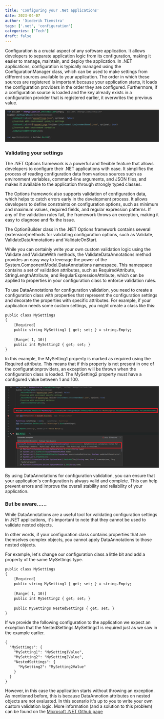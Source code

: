 ```yaml
---
title: 'Configuring your .Net applications'
date: 2023-04-07
author: 'Diederik Tiemstra'
tags: ['.net', 'configuration']
categories: ['Tech']
draft: false
---
```


Configuration is a crucial aspect of any software application. It allows developers to separate application logic from its configuration, making it easier to manage, maintain, and deploy the application. In .NET applications, configuration is typically managed using the ConfigurationManager class, which can be used to make settings from different sources available to your application. The order in which these sources are registered is important because your application starts, it loads the configuration providers in the order they are configured. Furthermore, if a configuration source is loaded and the key already exists in a configuration provider that is registered earlier, it overwrites the previous value.

![validation](/img/configuration/providers.png)

### Validating your settings

The .NET Options framework is a powerful and flexible feature that allows developers to configure their .NET applications with ease. It simplifies the process of reading configuration data from various sources such as environment variables, command-line arguments, and JSON files, and makes it available to the application through strongly typed classes.

The Options framework also supports validation of configuration data, which helps to catch errors early in the development process. It allows developers to define constraints on configuration options, such as minimum and maximum values, required fields, and regular expression patterns. If any of the validation rules fail, the framework throws an exception, making it easy to diagnose and fix the issue.

The OptionBuilder class in the .NET Options framework contains several (extension)methods for validating configuration options, such as Validate, ValidateDataAnnotations and ValidateOnStart.

While you can certainly write your own custom validation logic using the Validate and ValidateWith methods, the ValidateDataAnnotations method provides an easy way to leverage the power of the System.ComponentModel.DataAnnotations namespace. This namespace contains a set of validation attributes, such as RequiredAttribute, StringLengthAttribute, and RegularExpressionAttribute, which can be applied to properties in your configuration class to enforce validation rules.

To use DataAnnotations for configuration validation, you need to create a configuration class with properties that represent the configuration settings and decorate the properties with specific attributes. For example, if your application needs some custom settings, you might create a class like this:

```
public class MySettings
{
    [Required]
    public string MySetting1 { get; set; } = string.Empty;

    [Range( 1, 10)]
    public int MySetting2 { get; set; }
}
```

In this example, the MySetting1 property is marked as required using the Required attribute. This means that if this property is not present in one of the configurationproviders, an exception will be thrown when the configuration class is loaded. The MySetting2 property must have a configured value between 1 and 100.

![validation](/img/configuration/data-annotations.png)

By using DataAnnotations for configuration validation, you can ensure that your application's configuration is always valid and complete. This can help prevent errors and improve the overall stability and reliability of your application.

### But be aware......

While DataAnnotations are a useful tool for validating configuration settings in .NET applications, it's important to note that they cannot be used to validate nested objects.

In other words, if your configuration class contains properties that are themselves complex objects, you cannot apply DataAnnotations to those nested objects.

For example, let's change our configuration class a little bit and add a property of the same MySettings type.

```
public class MySettings
{
    [Required]
    public string MySetting1 { get; set; } = string.Empty;

    [Range( 1, 10)]
    public int MySetting2 { get; set; }

    public MySettings NestedSettings { get; set; }
}
```

If we provide the following configuration to the application we expect an exception that the NestedSettings.MySettings1 is required just as we saw in the example earlier.

```
{
  "MySettings": {
    "MySetting1": "MySetting1Value",
    "MySetting2": "MySetting2Value",
    "NestedSettings": {
      "MySetting2": "MySetting2Value"
    }
  }
}
```

However, in this case the application starts without throwing an exception. As mentioned before, this is because DataAnnotion attributes on nested objects are not evaluated.
In this scenario it's up to you to write your own custom validation logic. More information (and a solution to this problem) can be found on the [Microsoft .NET Github page](https://github.com/dotnet/runtime/issues/36093)
